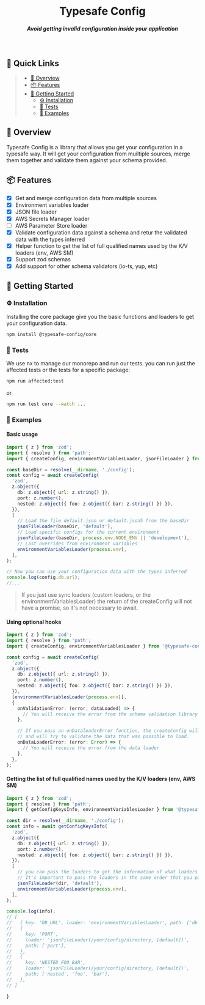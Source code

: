 <div align="center">
    <h1 align="center">Typesafe Config</h1>
    <h5>Avoid getting invalid configuration inside your application</h5>
</div>
<br/>

## 🔗 Quick Links

> - [📍 Overview](#-overview)
> - [📦 Features](#-features)
> - [🚀 Getting Started](#-getting-started)
>   - [⚙️ Installation](#-installation)
>   - [🧪 Tests](#-tests)
>   - [🚀 Examples](#-examples)

## 📍 Overview

Typesafe Config is a library that allows you get your configuration in a typesafe way.
It will get your configuration from muiltiple sources, merge them together and validate them against your schema provided.

## 📦 Features

- [x] Get and merge configuration data from multiple sources
- [x] Environment variables loader
- [x] JSON file loader
- [x] AWS Secrets Manager loader
- [ ] AWS Parameter Store loader
- [x] Validate configuration data against a schema and retur the validated data with the types inferred
- [x] Helper function to get the list of full qualified names used by the K/V loaders (env, AWS SM)
- [x] Support zod schemas
- [x] Add support for other schema validators (io-ts, yup, etc)

## 🚀 Getting Started

### ⚙️ Installation

Installing the core package give you the basic functions and loaders to get your configuration data.

```bash
npm install @typesafe-config/core
```

### 🧪 Tests

We use nx to manage our monorepo and run our tests. you can run just the affected tests or the tests for a specific package:

```bash
npm run affected:test
```

or

```bash
npm run test core --watch ...
```

### 🚀 Examples

#### Basic usage

```typescript
import { z } from 'zod';
import { resolve } from 'path';
import { createConfig, environmentVariablesLoader, jsonFileLoader } from '@typesafe-config/core';

const baseDir = resolve(__dirname, './config');
const config = await createConfig(
  'zod',
  z.object({
    db: z.object({ url: z.string() }),
    port: z.number(),
    nested: z.object({ foo: z.object({ bar: z.string() }) }),
  }),
  [
    // Load the file default.json or default.json5 from the baseDir
    jsonFileLoader(baseDir, 'default'),
    // Load specific configs for the current environment
    jsonFileLoader(baseDir, process.env.NODE_ENV || 'development'),
    // Last overrides from environment variables
    environmentVariablesLoader(process.env),
  ],
);

// Now you can use your configuration data with the types inferred
console.log(config.db.url);
//...
```

> If you just use sync loaders (custom loaders, or the environmentVariablesLoader)
> the return of the createConfig will not have a promise, so it's not necessary to
> await.

#### Using optional hooks

```typescript
import { z } from 'zod';
import { resolve } from 'path';
import { createConfig, environmentVariablesLoader } from '@typesafe-config/core';

const config = await createConfig(
  'zod',
  z.object({
    db: z.object({ url: z.string() }),
    port: z.number(),
    nested: z.object({ foo: z.object({ bar: z.string() }) }),
  }),
  [environmentVariablesLoader(process.env)],
  {
    onValidationError: (error, dataLoaded) => {
      // You will receive the error from the schema validation library and the data loaded so far
    },

    // If you pass an onDataloaderError function, the createConfig will not throw an error if one of the loaders fail
    // and will try to validate the data that was possible to load.
    onDataLoaderError: (error: Error) => {
      // You will receive the error from the data loader
    },
  },
);
```

#### Getting the list of full qualified names used by the K/V loaders (env, AWS SM)

```typescript
import { z } from 'zod';
import { resolve } from 'path';
import { getConfigKeysInfo, environmentVariablesLoader } from '@typesafe-config/core';

const dir = resolve(__dirname, './config');
const info = await getConfigKeysInfo(
  'zod',
  z.object({
    db: z.object({ url: z.string() }),
    port: z.number(),
    nested: z.object({ foo: z.object({ bar: z.string() }) }),
  }),
  [
    // you can pass the loaders to get the information of what loaders was used for each key
    // It's important to pass the loaders in the same order that you pass to the createConfig function
    jsonFileLoader(dir, 'default'),
    environmentVariablesLoader(process.env),
  ],
);

console.log(info);
// [
//   { key: 'DB_URL', loader: 'environmentVariablesLoader', path: ['db', 'url'] },
//   {
//     key: 'PORT',
//     loader: 'jsonFileLoader(/your/config/directory, [default])',
//     path: ['port'],
//   },
//   {
//     key: 'NESTED_FOO_BAR',
//     loader: 'jsonFileLoader(/your/config/directory, [default])',
//     path: ['nested', 'foo', 'bar'],
//   },
// ]

}
```
